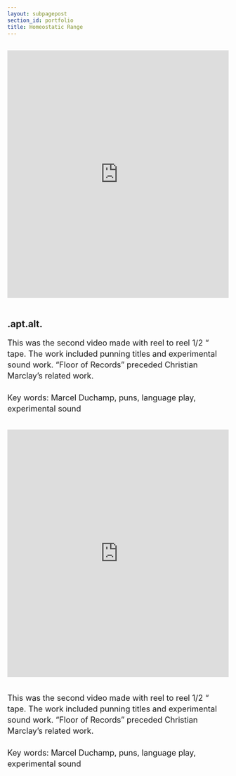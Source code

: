 ```yaml
---
layout: subpagepost
section_id: portfolio
title: Homeostatic Range
---
```

<br>
<div class="full">
    <div class="row">
         <div class="large-12 large-centered columns">
            <iframe src="https://player.vimeo.com/video/404741101" width="640" height="564" frameborder="0" allow="autoplay; fullscreen" allowfullscreen></iframe>
        </div>
    </div>
<br>
<div class="Text_works">
<div class="Text_title_works">
<h2>.apt.alt.</h2>
</div>
<p style="line-height:25px; font-size: 18px">
    This was the second video made with reel to reel 1/2 “ tape. The work included punning titles and experimental sound work. “Floor of Records” preceded Christian Marclay’s related work.<br>
    <br>
    Key words: Marcel Duchamp, puns, language play, experimental sound<br>
</p>
</div>
</div>
<br>

<div class="full">
    <div class="row">
        <div class="large-12 large-centered columns">
        <iframe src="https://player.vimeo.com/video/404741101" width="640" height="564" frameborder="0" allow="autoplay; fullscreen" allowfullscreen></iframe>
        </div>
    </div>
     <br>
    <div class="Text_works">
    <p style="line-height:25px; font-size: 18px">
    This was the second video made with reel to reel 1/2 “ tape. The work included punning titles and experimental sound work. “Floor of Records” preceded Christian Marclay’s related work.<br>
    <br>
    Key words: Marcel Duchamp, puns, language play, experimental sound<br>
    <br>
    </p>
    </div>
</div>
 <br>

